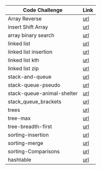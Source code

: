 
| Code Challenge                    | Link                                                              |
| --------                          | -------                                                           |
|Array Reverse                      |[url](./reverseArray/Whiteboard.md)                                |
|insert Shift Array                 |[url](./insert%20Shift%20Array/Whiteboard.md)                      |
|array binary search                |[url](./arrayBinarySearch/whiteboard.md)                           |
|linked list                        |[url](./linkedList/whiteBord.md)                                   |
|linked list insertion              |[url](./linkedList/whiteBord.md)                                   |
|linked list kth                    |[url](./linkedList/whiteBord.md)                                   |
|linked list zip                    |[url](./linkedList/whiteBord.md)                                   |
|stack-and-queue                    |[url](./stack-and-queue/WhiteBorad.md)                             |
|stack-queue-pseudo                 |[url](./stack-and-queue/stack_queue_pseudo.md)                     |
|stack-queue-animal-shelter         |[url](./stack_queue_animal_shelter/stack-queue-animal-shelter.md)  |
|stack_queue_brackets               |[url](./stack_queue_brackets/stack-queue-brackets.md)              |
|trees                              |[url](./Trees/tree.md)                                             |
|tree-max                           |[url](./tree_max/tree-max.md)                                      |
|tree-breadth-first                 |[url](./tree_breadth_first/tree-breadth-first.md)                  |
|sorting-insertion                  |[url](./sorting_insertion/sorting-insertion.md)                    |
|sorting-merge                      |[url](./sorting_merge/sorting-merge.md)                            |
|sorting-Comparisons                |[url](./sorting_Comparisons/sorting_Comparisons.md)                |
|hashtable                          |[url](./hashtable/hashtable.md)                                    |

